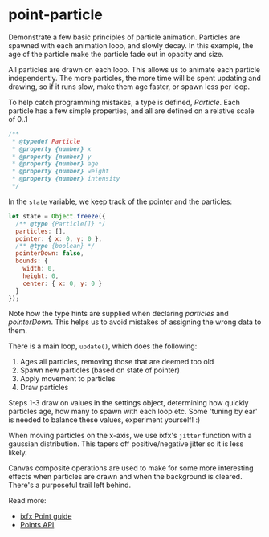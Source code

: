 # point-particle

Demonstrate a few basic principles of particle animation. Particles are spawned with each animation loop, and slowly decay. In this example, the age of the particle make the particle fade out in opacity and size. 

All particles are drawn on each loop. This allows us to animate each particle independently. The more particles, the more time will be spent updating and drawing, so if it runs slow, make them age faster, or spawn less per loop.

To help catch programming mistakes, a type is defined, _Particle_. Each particle has a few simple properties, and all are defined on a relative scale of 0..1

```js
/**
 * @typedef Particle
 * @property {number} x
 * @property {number} y
 * @property {number} age
 * @property {number} weight
 * @property {number} intensity
 */
``` 

In the `state` variable, we keep track of the pointer and the particles:

```js
let state = Object.freeze({
  /** @type {Particle[]} */
  particles: [],
  pointer: { x: 0, y: 0 },
  /** @type {boolean} */
  pointerDown: false,
  bounds: {
    width: 0,
    height: 0,
    center: { x: 0, y: 0 }
  }
});
```

Note how the type hints are supplied when declaring _particles_ and _pointerDown_. This helps us to avoid mistakes of assigning the wrong data to them.

There is a main loop, `update()`, which does the following:

1. Ages all particles, removing those that are deemed too old
2. Spawn new particles (based on state of pointer)
3. Apply movement to particles
4. Draw particles

Steps 1-3 draw on values in the settings object, determining how quickly particles age, how many to spawn with each loop etc. Some 'tuning by ear' is needed to balance these values, experiment yourself! :)

When moving particles on the x-axis, we use ixfx's `jitter` function with a gaussian distribution. This tapers off positive/negative jitter so it is less likely.

Canvas composite operations are used to make for some more interesting effects when particles are drawn and when the background is cleared. There's a purposeful trail left behind.

Read more:
* [ixfx Point guide](https://ixfx.fun/geometry/shapes/point/)
* [Points API](https://api.ixfx.fun/modules/Geometry.Points)